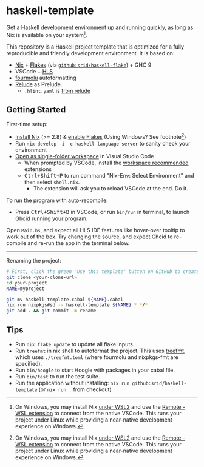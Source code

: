 # haskell-template

Get a Haskell development environment up and running quickly, as long as Nix is available on your system[^windows].

[^windows]: On Windows, you may install Nix [under WSL2](https://nixos.wiki/wiki/Nix_Installation_Guide#Windows_Subsystem_for_Linux_.28WSL.29) and use the [Remote - WSL extension](https://marketplace.visualstudio.com/items?itemName=ms-vscode-remote.remote-wsl) to connect from the native VSCode. This runs your project under Linux while providing a near-native development experience on Windows.

This repository is a Haskell project template that is optimized for a fully reproducible and friendly development environment. It is based on:

- [Nix](https://srid.ca/haskell-nix) + [Flakes](https://serokell.io/blog/practical-nix-flakes) (via [`github:srid/haskell-flake`](https://github.com/srid/haskell-flake)) + GHC 9
- VSCode + [HLS](https://github.com/haskell/haskell-language-server)
- [fourmolu](https://github.com/fourmolu/fourmolu) autoformatting 
- [Relude](https://github.com/kowainik/relude#relude) as Prelude.
  - `.hlint.yaml` is [from relude](https://github.com/kowainik/relude/blob/main/.hlint.yaml)

## Getting Started

First-time setup:

- [Install Nix](https://nixos.org/download.html) (>= 2.8) & [enable Flakes](https://nixos.wiki/wiki/Flakes) (Using Windows? See footnote[^windows])
- Run `nix develop -i -c haskell-language-server` to sanity check your environment 
- [Open as single-folder workspace](https://code.visualstudio.com/docs/editor/workspaces#_singlefolder-workspaces) in Visual Studio Code
    - When prompted by VSCode, install the [workspace recommended](https://code.visualstudio.com/docs/editor/extension-marketplace#_workspace-recommended-extensions) extensions
    - <kbd>Ctrl+Shift+P</kbd> to run command "Nix-Env: Select Environment" and then select `shell.nix`. 
        - The extension will ask you to reload VSCode at the end. Do it.

To run the program with auto-recompile:

- Press <kbd>Ctrl+Shift+B</kbd> in VSCode, or run `bin/run` in terminal, to launch Ghcid running your program.

Open `Main.hs`, and expect all HLS IDE features like hover-over tooltip to work out of the box. Try changing the source, and expect Ghcid to re-compile and re-run the app in the terminal below.

---

Renaming the project:

```sh
# First, click the green "Use this template" button on GitHub to create your copy.
git clone <your-clone-url>
cd your-project
NAME=myproject

git mv haskell-template.cabal ${NAME}.cabal
nix run nixpkgs#sd -- haskell-template ${NAME} * */*
git add . && git commit -m rename
```

## Tips

- Run `nix flake update` to update all flake inputs.
- Run `treefmt` in nix shell to autoformat the project. This uses [treefmt](https://github.com/numtide/treefmt), which uses `./treefmt.toml` (where fourmolu and nixpkgs-fmt are specified).
- Run `bin/hoogle` to start Hoogle with packages in your cabal file.
- Run `bin/test` to run the test suite.
- Run the application without installing: `nix run github:srid/haskell-template` (or `nix run .` from checkout)
